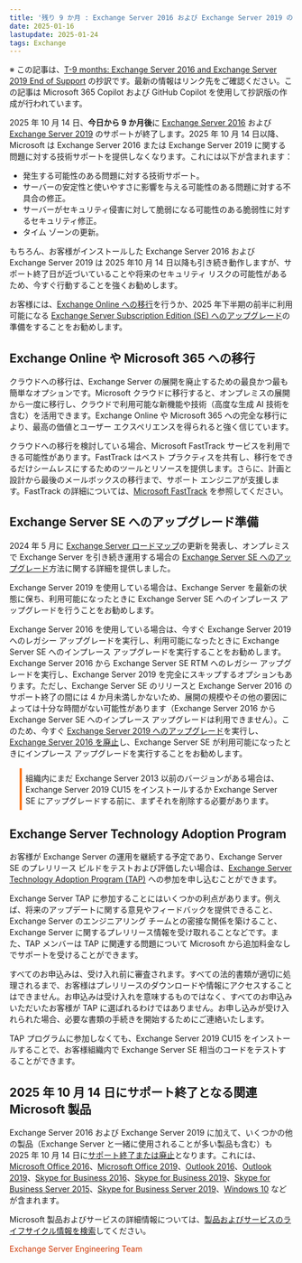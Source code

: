 ```yaml
---
title: '残り 9 か月 : Exchange Server 2016 および Exchange Server 2019 のサポート終了'
date: 2025-01-16
lastupdate: 2025-01-24
tags: Exchange
--- 
```


※ この記事は、[T-9 months: Exchange Server 2016 and Exchange Server 2019 End of Support](https://techcommunity.microsoft.com/blog/exchange/t-9-months-exchange-server-2016-and-exchange-server-2019-end-of-support/4366605) の抄訳です。最新の情報はリンク先をご確認ください。この記事は Microsoft 365 Copilot および GitHub Copilot を使用して抄訳版の作成が行われています。

2025 年 10 月 14 日、**今日から 9 か月後**に [Exchange Server 2016](https://learn.microsoft.com/lifecycle/products/exchange-server-2016) および [Exchange Server 2019](https://learn.microsoft.com/lifecycle/products/exchange-server-2019) のサポートが終了します。2025 年 10 月 14 日以降、Microsoft は Exchange Server 2016 または Exchange Server 2019 に関する問題に対する技術サポートを提供しなくなります。これには以下が含まれます：

- 発生する可能性のある問題に対する技術サポート。
- サーバーの安定性と使いやすさに影響を与える可能性のある問題に対する不具合の修正。
- サーバーがセキュリティ侵害に対して脆弱になる可能性のある脆弱性に対するセキュリティ修正。
- タイム ゾーンの更新。

もちろん、お客様がインストールした Exchange Server 2016 および Exchange Server 2019 は 2025 年10 月 14 日以降も引き続き動作しますが、サポート終了日が近づいていることや将来のセキュリティ リスクの可能性があるため、今すぐ行動することを強くお勧めします。

お客様には、[Exchange Online への移行](https://learn.microsoft.com/exchange/mailbox-migration/decide-on-a-migration-path)を行うか、2025 年下半期の前半に利用可能になる [Exchange Server Subscription Edition (SE) へのアップグレード](https://jpmessaging.github.io/blog/Upgrading%20your%20organization%20from%20current%20versions%20to%20Exchange%20Server%20SE/)の準備をすることをお勧めします。

## Exchange Online や Microsoft 365 への移行

クラウドへの移行は、Exchange Server の展開を廃止するための最良かつ最も簡単なオプションです。Microsoft クラウドに移行すると、オンプレミスの展開から一度に移行し、クラウドで利用可能な新機能や技術（高度な生成 AI 技術を含む）を活用できます。Exchange Online や Microsoft 365 への完全な移行により、最高の価値とユーザー エクスペリエンスを得られると強く信じています。

クラウドへの移行を検討している場合、Microsoft FastTrack サービスを利用できる可能性があります。FastTrack はベスト プラクティスを共有し、移行をできるだけシームレスにするためのツールとリソースを提供します。さらに、計画と設計から最後のメールボックスの移行まで、サポート エンジニアが支援します。FastTrack の詳細については、[Microsoft FastTrack](https://fasttrack.microsoft.com/) を参照してください。

## Exchange Server SE へのアップグレード準備

2024 年 5 月に [Exchange Server ロードマップ](https://jpmessaging.github.io/blog/Exchange-Server-Roadmap-Update/)の更新を発表し、オンプレミスで Exchange Server を引き続き運用する場合の [Exchange Server SE へのアップグレード](https://jpmessaging.github.io/blog/Upgrading%20your%20organization%20from%20current%20versions%20to%20Exchange%20Server%20SE/)方法に関する詳細を提供しました。

Exchange Server 2019 を使用している場合は、Exchange Server を最新の状態に保ち、利用可能になったときに Exchange Server SE へのインプレース アップグレードを行うことをお勧めします。

Exchange Server 2016 を使用している場合は、今すぐ Exchange Server 2019 へのレガシー アップグレードを実行し、利用可能になったときに Exchange Server SE へのインプレース アップグレードを実行することをお勧めします。Exchange Server 2016 から Exchange Server SE RTM へのレガシー アップグレードを実行し、Exchange Server 2019 を完全にスキップするオプションもあります。ただし、Exchange Server SE のリリースと Exchange Server 2016 のサポート終了の間には 4 か月未満しかないため、展開の規模やその他の要因によっては十分な時間がない可能性があります（Exchange Server 2016 から Exchange Server SE へのインプレース アップグレードは利用できません）。このため、今すぐ [Exchange Server 2019 へのアップグレード](https://setup.cloud.microsoft/exchange/deployment-assistant)を実行し、[Exchange Server 2016 を廃止](https://jpmessaging.github.io/blog/Decommissioning-Exchange-Server-2016/)し、Exchange Server SE が利用可能になったときにインプレース アップグレードを実行することをお勧めします。

<div style="margin:1.25em;border-left:4px solid #ff7518;padding:.5em">
組織内にまだ Exchange Server 2013 以前のバージョンがある場合は、Exchange Server 2019 CU15 をインストールするか Exchange Server SE にアップグレードする前に、まずそれを削除する必要があります。
</div>

## Exchange Server Technology Adoption Program

お客様が Exchange Server の運用を継続する予定であり、Exchange Server SE のプレリリース ビルドをテストおよび評価したい場合は、[Exchange Server Technology Adoption Program (TAP)](https://techcommunity.microsoft.com/t5/exchange-team-blog/open-enrollment-for-exchange-server-2019-tap/ba-p/3421627) への参加を申し込むことができます。

Exchange Server TAP に参加することにはいくつかの利点があります。例えば、将来のアップデートに関する意見やフィードバックを提供できること、Exchange Server のエンジニアリング チームとの密接な関係を築けること、Exchange Server に関するプレリリース情報を受け取れることなどです。また、TAP メンバーは TAP に関連する問題について Microsoft から追加料金なしでサポートを受けることができます。

すべてのお申込みは、受け入れ前に審査されます。すべての法的書類が適切に処理されるまで、お客様はプレリリースのダウンロードや情報にアクセスすることはできません。お申込みは受け入れを意味するものではなく、すべてのお申込みいただいたお客様が TAP に選ばれるわけではありません。お申し込みが受け入れられた場合、必要な書類の手続きを開始するためにご連絡いたします。

TAP プログラムに参加しなくても、Exchange Server 2019 CU15 をインストールすることで、お客様組織内で Exchange Server SE 相当のコードをテストすることができます。

## 2025 年 10 月 14 日にサポート終了となる関連 Microsoft 製品

Exchange Server 2016 および Exchange Server 2019 に加えて、いくつかの他の製品（Exchange Server と一緒に使用されることが多い製品も含む）も 2025 年 10 月 14 日に[サポート終了または廃止](https://learn.microsoft.com/lifecycle/announcements/october-14-2025-products-end-of-support)となります。これには、[Microsoft Office 2016](https://learn.microsoft.com/lifecycle/products/microsoft-office-2016)、[Microsoft Office 2019](https://learn.microsoft.com/lifecycle/products/microsoft-office-2019)、[Outlook 2016](https://learn.microsoft.com/lifecycle/products/outlook-2016)、[Outlook 2019](https://learn.microsoft.com/lifecycle/products/outlook-2019)、[Skype for Business 2016](https://learn.microsoft.com/lifecycle/products/skype-for-business-2016)、[Skype for Business 2019](https://learn.microsoft.com/lifecycle/products/skype-for-business-2019)、[Skype for Business Server 2015](https://learn.microsoft.com/lifecycle/products/skype-for-business-server-2015)、[Skype for Business Server 2019](https://learn.microsoft.com/lifecycle/products/skype-for-business-server-2019)、[Windows 10](https://learn.microsoft.com/lifecycle/products/windows-10-enterprise-and-education) などが含まれます。

Microsoft 製品およびサービスの詳細情報については、[製品およびサービスのライフサイクル情報を検索](https://learn.microsoft.com/lifecycle/products/)してください。

<font color="#CF3600">Exchange Server Engineering Team</font>